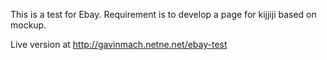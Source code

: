 This is a test for Ebay. Requirement is to develop a page for kijjiji based on mockup.

Live version at http://gavinmach.netne.net/ebay-test

